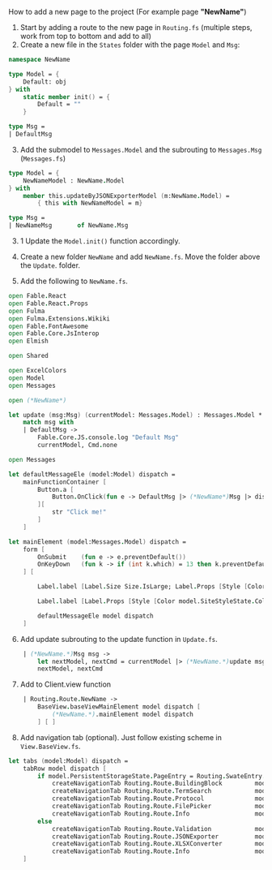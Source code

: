 How to add a new page to the project (For example page **"NewName"**)

1. Start by adding a route to the new page in ``Routing.fs``
(multiple steps, work from top to bottom and add to all)
2. Create a new file in the `States` folder with the page `Model` and `Msg`:

```fsharp
namespace NewName

type Model = {
    Default: obj
} with
    static member init() = {
        Default = ""
    }

type Msg =
| DefaultMsg
```

3. Add the submodel to `Messages.Model` and the subrouting to `Messages.Msg` (`Messages.fs`)

```fsharp
type Model = {
    NewNameModel : NewName.Model
} with
    member this.updateByJSONExporterModel (m:NewName.Model) =
        { this with NewNameModel = m}

type Msg =
| NewNameMsg       of NewName.Msg

```

3. 1 Update the ``Model.init()`` function accordingly.

4. Create a new folder ``NewName`` and add ``NewName.fs``. Move the folder above the ``Update``. folder.
5. Add the following to ``NewName.fs``.

```fsharp
open Fable.React
open Fable.React.Props
open Fulma
open Fulma.Extensions.Wikiki
open Fable.FontAwesome
open Fable.Core.JsInterop
open Elmish

open Shared

open ExcelColors
open Model
open Messages

open (*NewName*) 

let update (msg:Msg) (currentModel: Messages.Model) : Messages.Model * Cmd<Messages.Msg> =
    match msg with
    | DefaultMsg ->
        Fable.Core.JS.console.log "Default Msg"
        currentModel, Cmd.none

open Messages

let defaultMessageEle (model:Model) dispatch =
    mainFunctionContainer [
        Button.a [
            Button.OnClick(fun e -> DefaultMsg |> (*NewName*)Msg |> dispatch)
        ][
            str "Click me!"
        ]
    ]

let mainElement (model:Messages.Model) dispatch =
    form [
        OnSubmit    (fun e -> e.preventDefault())
        OnKeyDown   (fun k -> if (int k.which) = 13 then k.preventDefault())
    ] [

        Label.label [Label.Size Size.IsLarge; Label.Props [Style [Color model.SiteStyleState.ColorMode.Accent]]][ str "JSON Exporter"]

        Label.label [Label.Props [Style [Color model.SiteStyleState.ColorMode.Accent]]] [str "Function 1"]

        defaultMessageEle model dispatch
    ]
```

6. Add update subrouting to the update function in ``Update.fs``.

```fsharp
    | (*NewName.*)Msg msg ->
        let nextModel, nextCmd = currentModel |> (*NewName.*)update msg
        nextModel, nextCmd
```

7. Add to Client.view function

```fsharp
    | Routing.Route.NewName ->
        BaseView.baseViewMainElement model dispatch [
            (*NewName.*).mainElement model dispatch
        ] [ ]
```

8. Add navigation tab (optional). Just follow existing scheme in ``View.BaseView.fs``.

```fsharp
let tabs (model:Model) dispatch =
    tabRow model dispatch [
        if model.PersistentStorageState.PageEntry = Routing.SwateEntry.Core then
            createNavigationTab Routing.Route.BuildingBlock         model dispatch
            createNavigationTab Routing.Route.TermSearch            model dispatch
            createNavigationTab Routing.Route.Protocol              model dispatch
            createNavigationTab Routing.Route.FilePicker            model dispatch
            createNavigationTab Routing.Route.Info                  model dispatch
        else
            createNavigationTab Routing.Route.Validation            model dispatch
            createNavigationTab Routing.Route.JSONExporter          model dispatch
            createNavigationTab Routing.Route.XLSXConverter         model dispatch
            createNavigationTab Routing.Route.Info                  model dispatch
    ]
```